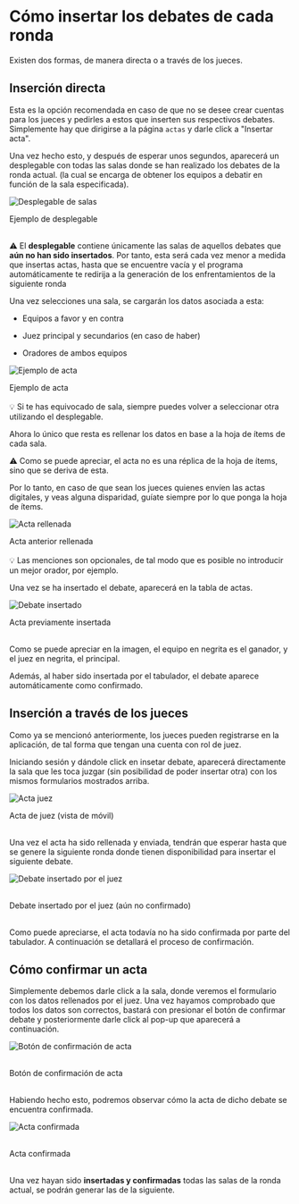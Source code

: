 # Cómo insertar los debates de cada ronda

Existen dos formas, de manera directa o a través de los jueces.

## Inserción directa

Esta es la opción recomendada en caso de que no se desee crear cuentas para los jueces y pedirles a estos que inserten sus respectivos debates. Simplemente hay que dirigirse a la página `actas` y darle click a "Insertar acta".

Una vez hecho esto, y después de esperar unos segundos, aparecerá un desplegable con todas las salas donde se han realizado los debates de la ronda actual. (la cual se encarga de obtener los equipos a debatir en función de la sala especificada).

<div class="centered-image">

![Desplegable de salas](_images/desplegable_salas.png)

</div>

<div class="caption"> Ejemplo de desplegable </div>

<br>


<div class="warning">

⚠️ El **desplegable** contiene únicamente las salas de aquellos debates que **aún no han sido insertados**. Por tanto, esta será cada vez menor a medida que insertas actas, hasta que se encuentre vacía y el programa automáticamente te redirija a la generación de los enfrentamientos de la siguiente ronda


</div>

Una vez selecciones una sala, se cargarán los datos asociada a esta:

* Equipos a favor y en contra

* Juez principal y secundarios (en caso de haber)

* Oradores de ambos equipos

![Ejemplo de acta](_images/acta.png)

<div class="caption">Ejemplo de acta</div>

<br>

<div class="tip">
💡
Si te has equivocado de sala, siempre puedes volver a seleccionar otra utilizando el desplegable.

</div>


Ahora lo único que resta es rellenar los datos en base a la hoja de ítems de cada sala.

<div class="warning">

⚠️ Como se puede apreciar, el acta no es una réplica de la hoja de ítems, sino que se deriva de esta.

Por lo tanto, en caso de que sean los jueces quienes envíen las actas digitales, y veas alguna disparidad, guíate siempre por lo que ponga la hoja de ítems.


</div>

![Acta rellenada](_images/acta_rellenada.png)

<div class="caption">Acta anterior rellenada</div>

<br>

<div class="tip">
💡
Las menciones son opcionales, de tal modo que es posible no introducir un mejor orador, por ejemplo.

</div>

Una vez se ha insertado el debate, aparecerá en la tabla de actas.

![Debate insertado](_images/fila_acta.png)

<div class="caption">Acta previamente insertada</div>

<br>

Como se puede apreciar en la imagen, el equipo en negrita es el ganador, y el juez en negrita, el principal.

Además, al haber sido insertada por el tabulador, el debate aparece automáticamente como confirmado.

## Inserción a través de los jueces

Como ya se mencionó anteriormente, los jueces pueden registrarse en la aplicación, de tal forma que tengan una cuenta con rol de juez.

Iniciando sesión y dándole click en insetar debate, aparecerá directamente la sala que les toca juzgar (sin posibilidad de poder insertar otra) con los mismos formularios mostrados arriba.

<div class="centered-image">

![Acta juez](_images/acta_juez.png)

</div>

<div class="caption">Acta de juez (vista de móvil)</div>

<br>

Una vez el acta ha sido rellenada y enviada, tendrán que esperar hasta que se genere la siguiente ronda donde tienen disponibilidad para insertar el siguiente debate.


<div class="centered-image">

![Debate insertado por el juez](_images/fila_acta_juez.png)

</div>

<br>

<div class="caption">Debate insertado por el juez (aún no confirmado)</div>

<br>

Como puede apreciarse, el acta todavía no ha sido confirmada por parte del tabulador. A continuación se detallará el proceso de confirmación.

## Cómo confirmar un acta

Simplemente debemos darle click a la sala, donde veremos el formulario con los datos rellenados por el juez. Una vez hayamos comprobado que todos los datos son correctos, bastará con presionar el botón de confirmar debate y posteriormente darle click al pop-up que aparecerá a continuación.


![Botón de confirmación de acta](_images/confirmar_acta.png)

</div>

<br>

<div class="caption">Botón de confirmación de acta</div>

<br>

Habiendo hecho esto, podremos observar cómo la acta de dicho debate se encuentra confirmada.

![Acta confirmada](_images/acta_confirmada.png)

</div>

<br>

<div class="caption">Acta confirmada</div>

<br>

Una vez hayan sido **insertadas y confirmadas** todas las salas de la ronda actual, se podrán generar las de la siguiente.